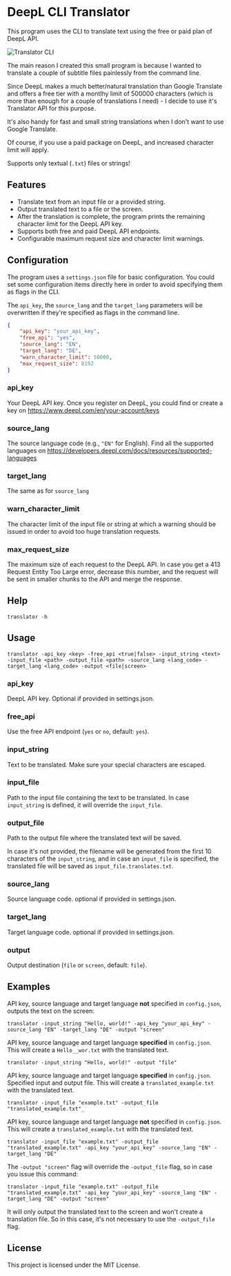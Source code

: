 # DeepL CLI Translator

This program uses the CLI to translate text using the free or paid plan of DeepL API.

![Translator CLI](translator.gif)

The main reason I created this small program is because I wanted to translate a couple of subtitle files painlessly from the command line. 

Since DeepL makes a much better/natural translation than Google Translate and offers a free tier with a montlhy limit of 500000 characters (which is more than enough for a couple of translations I need) - I decide to use it's Translator API for this purpose.

It's also handy for fast and small string translations when I don't want to use Google Translate.

Of course, if you use a paid package on DeepL, and increased character limit will apply.

Supports only textual (`.txt`) files or strings!

## Features

- Translate text from an input file or a provided string.
- Output translated text to a file or the screen.
- After the translation is complete, the program prints the remaining character limit for the DeepL API key.
- Supports both free and paid DeepL API endpoints.
- Configurable maximum request size and character limit warnings.

## Configuration

The program uses a `settings.json` file for basic configuration. You could set some configuration items directly here in order to avoid specifying them as flags in the CLI.

The `api_key`, the `source_lang` and the `target_lang` parameters will be overwritten if they're specified as flags in the command line.

```json
{
    "api_key": "your_api_key",
    "free_api": "yes",
    "source_lang": "EN",
    "target_lang": "DE",
    "warn_character_limit": 50000,
    "max_request_size": 8192
}
```

### api_key

Your DeepL API key. Once you register on DeepL, you could find or create a key on https://www.deepl.com/en/your-account/keys


### source_lang 

The source language code (e.g., `"EN"` for English). Find all the supported languages on https://developers.deepl.com/docs/resources/supported-languages

### target_lang

The same as for `source_lang`

### warn_character_limit

The character limit of the input file or string at which a warning should be issued in order to avoid too huge translation requests.

### max_request_size

The maximum size of each request to the DeepL API. In case you get a 413 Request Entity Too Large error, decrease this number, and the request will be sent in smaller chunks to the API and merge the response.

## Help

```
translator -h
```

## Usage

```
translator -api_key <key> -free_api <true|false> -input_string <text> -input_file <path> -output_file <path> -source_lang <lang_code> -target_lang <lang_code> -output <file|screen>
```

### api_key

DeepL API key. Optional if provided in settings.json.

### free_api

Use the free API endpoint (`yes` or `no`, default: `yes`).

### input_string

Text to be translated. Make sure your special characters are escaped.

### input_file

Path to the input file containing the text to be translated. In case `input_string` is defined, it will override the `input_file`.

### output_file

Path to the output file where the translated text will be saved. 

In case it's not provided, the filename will be generated from the first 10 characters of the `input_string`, and in case an `input_file` is specified, the translated file will be saved as `input_file.translates.txt`.

### source_lang

Source language code. optional if provided in settings.json.

### target_lang

Target language code. optional if provided in settings.json.

### output

Output destination (`file` or `screen`, default: `file`).

## Examples

API key, source language and target language **not** specified in `config.json`, outputs the text on the screen:

```
translator -input_string "Hello, world!" -api_key "your_api_key" -source_lang "EN" -target_lang "DE" -output "screen"
```

API key, source language and target language **specified** in `config.json`. This will create a `Hello__wor.txt` with the translated text.

```
translator -input_string "Hello, world!" -output "file"
```

API key, source language and target language **specified** in `config.json`. Specified input and output file. This will create a `translated_example.txt` with the translated text.

```
translator -input_file "example.txt" -output_file "translated_example.txt"_
```

API key, source language and target language **not** specified in `config.json`. This will create a `translated_example.txt` with the translated text.

```
translator -input_file "example.txt" -output_file "translated_example.txt" -api_key "your_api_key" -source_lang "EN" -target_lang "DE"
```

The `-output "screen"` flag will override the `-output_file` flag, so in case you issue this command:

```
translator -input_file "example.txt" -output_file "translated_example.txt" -api_key "your_api_key" -source_lang "EN" -target_lang "DE" -output "screen"
```

It will only output the translated text to the screen and won't create a translation file. So in this case, it's not necessary to use the `-output_file` flag.

## License

This project is licensed under the MIT License.